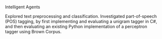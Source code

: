 Intelligent Agents

Explored text preprocessing and classification.
Investigated part-of-speech (POS) tagging, by first implementing and evaluating a unigram tagger in C#, and then evaluating an existing Python implementation of a perceptron tagger using Brown Corpus.


